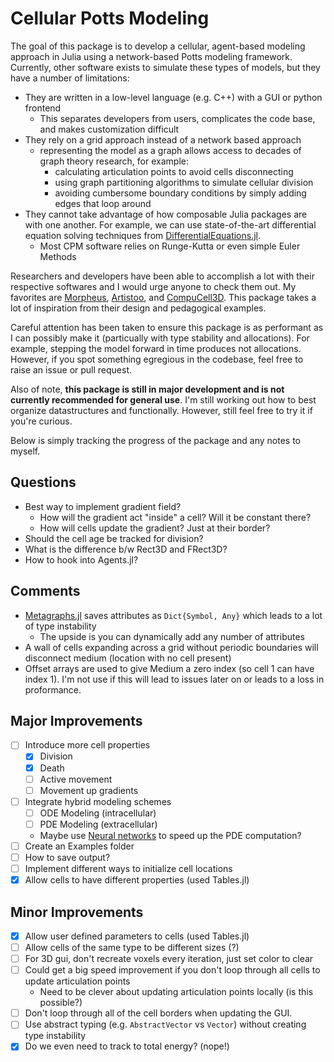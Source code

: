 # Cellular Potts Modeling

The goal of this package is to develop a cellular, agent-based modeling approach in Julia using a network-based Potts modeling framework. Currently, other software exists to simulate these types of models, but they have a number of limitations:

- They are written in a low-level language (e.g. C++) with a GUI or python frontend
  - This separates developers from users, complicates the code base, and makes customization difficult
- They rely on a grid approach instead of a network based approach
  - representing the model as a graph allows access to decades of graph theory research, for example:
    - calculating articulation points to avoid cells disconnecting
    - using graph partitioning algorithms to simulate cellular division
    - avoiding cumbersome boundary conditions by simply adding edges that loop around
- They cannot take advantage of how composable Julia packages are with one another. For example, we can use state-of-the-art differential equation solving techniques from [DifferentialEquations.jl](https://diffeq.sciml.ai/stable/). 
  - Most CPM software relies on Runge-Kutta or even simple Euler Methods

Researchers and developers have been able to accomplish a lot with their respective softwares and I would urge anyone to check them out. My favorites are [Morpheus](https://morpheus.gitlab.io/), [Artistoo](https://artistoo.net/), and [CompuCell3D](https://compucell3d.org/). This package takes a lot of inspiration from their design and pedagogical examples.

Careful attention has been taken to ensure this package is as performant as I can possibly make it (particually with type stability and allocations). For example, stepping the model forward in time produces not allocations. However, if you spot something egregious in the codebase, feel free to raise an issue or pull request.

Also of note, **this package is still in major development and is not currently recommended for general use**. I'm still working out how to best organize datastructures and functionally. However, still feel free to try it if you're curious. 

Below is simply tracking the progress of the package and any notes to myself.

## Questions

- Best way to implement gradient field?
  - How will the gradient act "inside" a cell? Will it be constant there?
  - How will cells update the gradient? Just at their border?
- Should the cell age be tracked for division?
- What is the difference b/w Rect3D and FRect3D?
- How to hook into Agents.jl?

## Comments

- [Metagraphs.jl](https://github.com/JuliaGraphs/MetaGraphs.jl) saves attributes as `Dict{Symbol, Any}` which leads to a lot of type instability
  - The upside is you can dynamically add any number of attributes
- A wall of cells expanding across a grid without periodic boundaries will disconnect medium (location with no cell present)
- Offset arrays are used to give Medium a zero index (so cell 1 can have index 1). I'm not use if this will lead to issues later on or leads to a loss in proformance. 

## Major Improvements

- [ ] Introduce more cell properties
  - [x] Division
  - [x] Death
  - [ ] Active movement
  - [ ] Movement up gradients
- [ ] Integrate hybrid modeling schemes
  - [ ] ODE Modeling (intracellular)
  - [ ] PDE Modeling (extracellular)
  
  - Maybe use [Neural networks](https://github.com/SciML/NeuralPDE.jl) to speed up the PDE computation?
- [ ] Create an Examples folder
- [ ] How to save output?
- [ ] Implement different ways to initialize cell locations
- [x] Allow cells to have different properties (used Tables.jl)

## Minor Improvements

- [x] Allow user defined parameters to cells (used Tables.jl)
- [ ] Allow cells of the same type to be different sizes (?)
- [ ] For 3D gui, don't recreate voxels every iteration, just set color to clear
- [ ] Could get a big speed improvement if you don't loop through all cells to update articulation points
  - Need to be clever about updating articulation points locally (is this possible?)
- [ ] Don't loop through all of the cell borders when updating the GUI.
- [ ] Use abstract typing (e.g. `AbstractVector` vs `Vector`) without creating type instability
- [x] Do we even need to track to total energy? (nope!)
